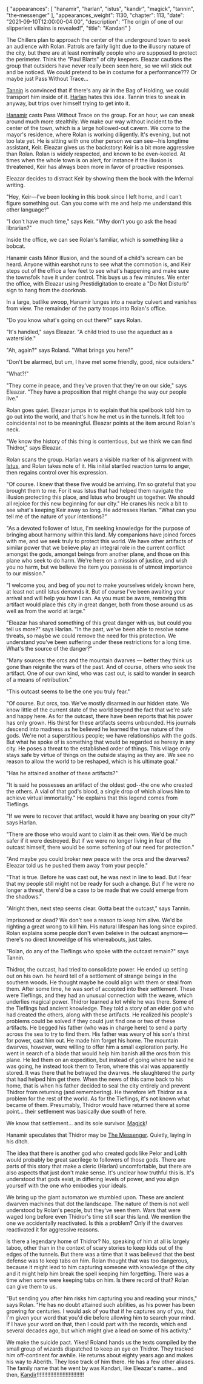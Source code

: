 {
    "appearances": [
        "hanamir",
        "harlan",
        "istus",
        "kandir",
        "magick",
        "tannin",
        "the-messenger"
    ],
    "appearances_weight": 1130,
    "chapter": 113,
    "date": "2021-09-10T12:00:00-04:00",
    "description": "The origin of one of our slipperiest villains is revealed!",
    "title": "Kandari"
}

The Chillers plan to approach the center of the underground town to seek an audience with Rolan. Patrols are fairly light due to the illusory nature of the city, but there are at least nominally people who are supposed to protect the perimeter. Think the "Paul Blarts" of city keepers. Eleazar cautions the group that outsiders have never really been seen here, so we will stick out and be noticed. We could pretend to be in costume for a performance??? Or maybe just Pass Without Trace...

[Tannin](/characters/tannin/) is convinced that if there's any air in the Bag of Holding, we could transport him inside of it. [Harlan](/characters/harlan/) hates this idea. Tannin tries to sneak in anyway, but trips over himself trying to get into it.

[Hanamir](/characters/hanamir/) casts Pass Without Trace on the group. For an hour, we can sneak around much more stealthily. We make our way without incident to the center of the town, which is a large hollowed-out cavern. We come to the mayor's residence, where Rolan is working diligently. It's evening, but not too late yet. He is sitting with one other person we can see—his longtime assistant, Keir. Eleazar gives us the backstory: Keir is a bit more aggressive than Rolan. Rolan is widely respected, and known to be even-keeled. At times when the whole town is on alert, for instance if the illusion is threatened, Keir has always been more in favor of proactive responses.

Eleazar decides to distract Keir by showing them the book with the Infernal writing.

"Hey, Keir—I've been looking in this book since I left home, and I can't figure something out. Can you come with me and help me understand this other language?"

"I don't have much time," says Keir. "Why don't you go ask the head librarian?"

Inside the office, we can see Rolan's familiar, which is something like a bobcat.

Hanamir casts Minor Illusion, and the sound of a child's scream can be heard. Anyone within earshot runs to see what the commotion is, and Keir steps out of the office a few feet to see what's happening and make sure the townsfolk have it under control. This buys us a few minutes. We enter the office, with Eleazar using Prestidigitation to create a "Do Not Disturb" sign to hang from the doorknob.

In a large, batlike swoop, Hanamir lunges into a nearby culvert and vanishes from view. The remainder of the party troops into Rolan's office.

"Do you know what's going on out there?" says Rolan.

"It's handled," says Eleazar. "A child tried to use the aqueduct as a waterslide."

"Ah, again?" says Roland. "What brings you here?"

"Don't be alarmed, but um, I have met some friendly, good, nice outsiders."

"What?!"

"They come in peace, and they've proven that they're on our side," says Eleazar. "They have a proposition that might change the way our people live."

Rolan goes quiet. Eleazar jumps in to explain that his spellbook told him to go out into the world, and that's how he met us in the tunnels. It felt too coincidental not to be meaningful. Eleazar points at the item around Rolan's neck.

"We know the history of this thing is contentious, but we think we can find Thidror," says Eleazar.

Rolan scans the group. Harlan wears a visible marker of his alignment with [Istus](/characters/istus/), and Rolan takes note of it. His initial startled reaction turns to anger, then regains control over his expression.

"Of course. I knew that these five would be arriving. I'm so grateful that you brought them to me. For it was Istus that had helped them navigate the illusion protecting this place, and Istus who brought us together. We should all rejoice for this new beginning for our city." He cranes his neck a bit to see what's keeping Keir away so long. He addresses Harlan. "What can you tell me of the nature of your intentions?"

"As a devoted follower of Istus, I'm seeking knowledge for the purpose of bringing about harmony within this land. My companions have joined forces with me, and we seek truly to protect this world. We have other artifacts of similar power that we believe play an integral role in the current conflict amongst the gods, amongst beings from another plane, and those on this plane who seek to do harm. We're here on a mission of justice, and wish you no harm, but we believe the item you possess is of utmost importance to our mission."

"I welcome you, and beg of you not to make yourselves widely known here, at least not until Istus demands it. But of course I've been awaiting your arrival and will help you how I can. As you must be aware, removing this artifact would place this city in great danger, both from those around us as well as from the world at large."

"Eleazar has shared something of this great danger with us, but could you tell us more?" says Harlan. "In the past, we've been able to resolve some threats, so maybe we could remove the need for this protection. We understand you've been suffering under these restrictions for a long time. What's the source of the danger?"

"Many sources: the orcs and the mountain dwarves — better they think us gone than reignite the wars of the past. And of course, others who seek the artifact. One of our own kind, who was cast out, is said to wander in search of a means of retribution."

"This outcast seems to be the one you truly fear."

"Of course. But orcs, too. We've mostly disarmed in our hidden state. We know little of the current state of the world beyond the fact that we're safe and happy here. As for the outcast, there have been reports that his power has only grown. His thirst for these artifacts seems unbounded. His journals descend into madness as he believed he learned the true nature of the gods. We're not a superstitious people; we have relationships with the gods. But what he spoke of is something that would be regarded as heresy in any city. He poses a threat to the established order of things. This village only stays safe by virtue of things on the outside staying as they are. We see no reason to allow the world to be reshaped, which is his ultimate goal."

"Has he attained another of these artifacts?"

"It is said he possesses an artifact of the oldest god--the one who created the others. A vial of that god's blood, a single drop of which allows him to achieve virtual immortality." He explains that this legend comes from Tieflings.

"If we were to recover that artifact, would it have any bearing on your city?" says Harlan.

"There are those who would want to claim it as their own. We'd be much safer if it were destroyed. But if we were no longer living in fear of the outcast himself, there would be some softening of our need for protection."

"And maybe you could broker new peace with the orcs and the dwarves? Eleazar told us he pushed them away from your people."

"That is true. Before he was cast out, he was next in line to lead. But I fear that my people still might not be ready for such a change. But if he were no longer a threat, there'd be a case to be made that we could emerge from the shadows."

"Alright then, next step seems clear. Gotta beat the outcast," says Tannin.

Imprisoned or dead? We don't see a reason to keep him alive. We'd be righting a great wrong to kill him. His natural lifespan has long since expired. Rolan explains some people don't even beleive in the outcast anymore—there's no direct knoweldge of his whereabouts, just tales.

"Rolan, do any of the Tieflings who spoke with the outcast remain?" says Tannin.

Thidror, the outcast, had tried to consolidate power. He ended up setting out on his own. he heard tell of a settlement of strange beings in the southern woods. He thought maybe he could align with them or steal from them. After some time, he was sort of accepted into their settlement. These were Tieflings, and they had an unusual connection with the weave, which underlies magical power. Thidror learned a lot while he was there. Some of the Tieflings had ancient knowledge. They told a story of an elder god who had created the others, along with these artifacts. He realized his people's problems could be solved if they could just find one or two of these artifacts. He begged his father (who was in charge here) to send a party across the sea to try to find them. His father was weary of his son's thirst for power, cast him out. He made him forget his home. The mountain dwarves, however, were willing to offer him a small exploration party. He went in search of a blade that would help him banish all the orcs from this plane. He led them on an expedition, but instead of going where he said he was going, he instead took them to Teron, where this vial was apparently stored. It was there that he betrayed the dwarves. He slaughtered the party that had helped him get there. When the news of this came back to his home, that is when his father decided to seal the city entirely and prevent Thidror from returning (and remembering). He therefore left Thidror as a problem for the rest of the world. As for the Tieflings, it's not known what became of them. Presumably, Thidror would have returned there at some point... their settlement was basically due south of here.

We know that settlement... and its sole survivor. [Magick](/characters/magick/)!

Hanamir speculates that Thidror may be [The Messenger](/characters/the-messenger/). Quietly, laying in his ditch.

The idea that there is another god who created gods like Pelor and Lolth would probably be great sacrilege to followers of those gods. There are parts of this story that make a cleric (Harlan) uncomfortable, but there are also aspects that just don't make sense. It's unclear how truthful this is. It's understood that gods exist, in differing levels of power, and you align yourself with the one who embodies your ideals.

We bring up the giant automaton we stumbled upon. These are ancient dwarven machines that dot the landscape. The nature of them is not well understood by Rolan's people, but they've seen them. Wars that were waged long before even Thidror's time still scar this land. We mention the one we accidentally reactivated. Is this a problem? Only if the dwarves reactivated it for aggressive reasons.

Is there a legendary home of Thidror? No, speaking of him at all is largely taboo, other than in the context of scary stories to keep kids out of the edges of the tunnels. But there was a time that it was believed that the best defense was to keep tabs on him. Rolan thought that was too dangerous, because it might lead to him capturing someone with knowledge of the city and it might help him break the spell keeping him forgetting. There was a time when some were keeping tabs on him. Is there record of that? Rolan can give them to us.

"But sending you after him risks him capturing you and reading your minds," says Rolan. "He has no doubt attained such abilities, as his power has been growing for centuries. I would ask of you that if he captures any of you, that I'm given your word that you'd die before allowing him to search your mind. If I have your word on that, then I could part with the records, which end several decades ago, but which might give a lead on some of his activity."

We make the suicide pact. Yikes! Roland hands us the texts compiled by the small group of wizards dispatched to keep an eye on Thidror. They tracked him off-continent for awhile. He returns about eighty years ago and makes his way to Aberith. They lose track of him there. He has a few other aliases. The family name that he went by was Kandari, like Eleazar's name... and then, [Kandir](/characters/kandir/)!!!!!!!!!!!!!!!!!!!!!!!!!!!!!!!
